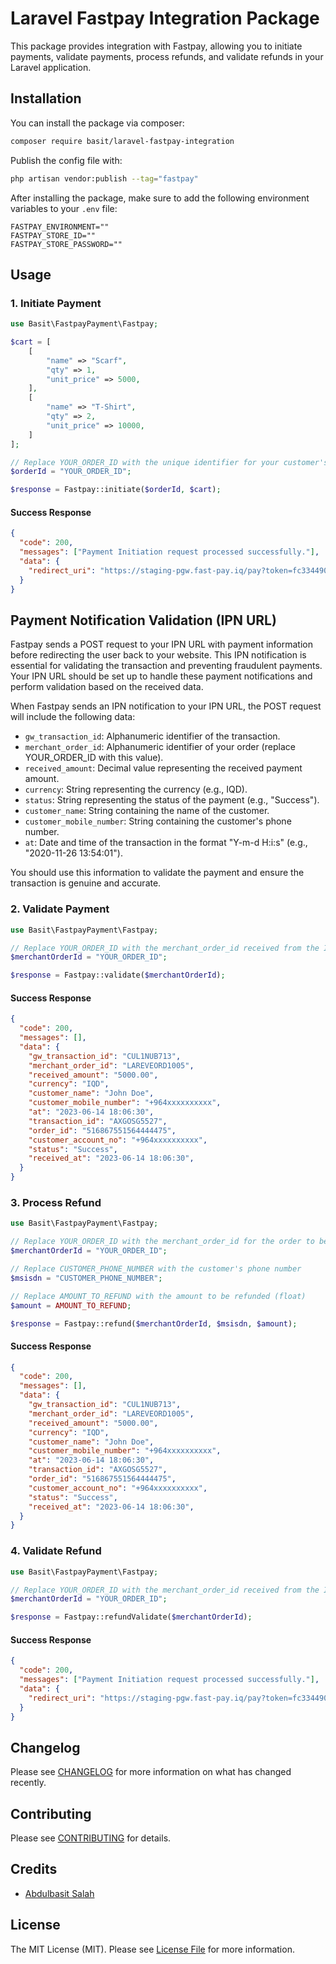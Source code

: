 # Laravel Fastpay Integration Package

This package provides integration with Fastpay, allowing you to initiate payments, validate payments, process refunds, and validate refunds
in your Laravel application.

## Installation

You can install the package via composer:

```bash
composer require basit/laravel-fastpay-integration
```

Publish the config file with:

```bash
php artisan vendor:publish --tag="fastpay"
```

After installing the package, make sure to add the following environment variables to your `.env` file:

```env
FASTPAY_ENVIRONMENT=""
FASTPAY_STORE_ID=""
FASTPAY_STORE_PASSWORD=""
```

## Usage

### 1. Initiate Payment

```php
use Basit\FastpayPayment\Fastpay;

$cart = [
    [
        "name" => "Scarf",
        "qty" => 1,
        "unit_price" => 5000,
    ],
    [
        "name" => "T-Shirt",
        "qty" => 2,
        "unit_price" => 10000,
    ]
];

// Replace YOUR_ORDER_ID with the unique identifier for your customer's order
$orderId = "YOUR_ORDER_ID";

$response = Fastpay::initiate($orderId, $cart);
```

#### Success Response

```json
{
  "code": 200,
  "messages": ["Payment Initiation request processed successfully."],
  "data": {
    "redirect_uri": "https://staging-pgw.fast-pay.iq/pay?token=fc334490-348d-4040-87d9-dc33ae5xxxxx"
  }
}
```

## Payment Notification Validation (IPN URL)

Fastpay sends a POST request to your IPN URL with payment information before redirecting the user back to your website. This IPN
notification is essential for validating the transaction and preventing fraudulent payments. Your IPN URL should be set up to handle these
payment notifications and perform validation based on the received data.

When Fastpay sends an IPN notification to your IPN URL, the POST request will include the following data:

- `gw_transaction_id`: Alphanumeric identifier of the transaction.
- `merchant_order_id`: Alphanumeric identifier of your order (replace YOUR_ORDER_ID with this value).
- `received_amount`: Decimal value representing the received payment amount.
- `currency`: String representing the currency (e.g., IQD).
- `status`: String representing the status of the payment (e.g., "Success").
- `customer_name`: String containing the name of the customer.
- `customer_mobile_number`: String containing the customer's phone number.
- `at`: Date and time of the transaction in the format "Y-m-d H:i:s" (e.g., "2020-11-26 13:54:01").

You should use this information to validate the payment and ensure the transaction is genuine and accurate.

### 2. Validate Payment

```php
use Basit\FastpayPayment\Fastpay;

// Replace YOUR_ORDER_ID with the merchant_order_id received from the IPN callback
$merchantOrderId = "YOUR_ORDER_ID";

$response = Fastpay::validate($merchantOrderId);
```

#### Success Response

```json
{
  "code": 200,
  "messages": [],
  "data": {
    "gw_transaction_id": "CUL1NUB713",
    "merchant_order_id": "LAREVEORD1005",
    "received_amount": "5000.00",
    "currency": "IQD",
    "customer_name": "John Doe",
    "customer_mobile_number": "+964xxxxxxxxxx",
    "at": "2023-06-14 18:06:30",
    "transaction_id": "AXGOSG5527",
    "order_id": "516867551564444475",
    "customer_account_no": "+964xxxxxxxxxx",
    "status": "Success",
    "received_at": "2023-06-14 18:06:30",
  }
}
```

### 3. Process Refund

```php
use Basit\FastpayPayment\Fastpay;

// Replace YOUR_ORDER_ID with the merchant_order_id for the order to be refunded
$merchantOrderId = "YOUR_ORDER_ID";

// Replace CUSTOMER_PHONE_NUMBER with the customer's phone number
$msisdn = "CUSTOMER_PHONE_NUMBER";

// Replace AMOUNT_TO_REFUND with the amount to be refunded (float)
$amount = AMOUNT_TO_REFUND;

$response = Fastpay::refund($merchantOrderId, $msisdn, $amount);
```

#### Success Response

```json
{
  "code": 200,
  "messages": [],
  "data": {
    "gw_transaction_id": "CUL1NUB713",
    "merchant_order_id": "LAREVEORD1005",
    "received_amount": "5000.00",
    "currency": "IQD",
    "customer_name": "John Doe",
    "customer_mobile_number": "+964xxxxxxxxxx",
    "at": "2023-06-14 18:06:30",
    "transaction_id": "AXGOSG5527",
    "order_id": "516867551564444475",
    "customer_account_no": "+964xxxxxxxxxx",
    "status": "Success",
    "received_at": "2023-06-14 18:06:30",
  }
}
```

### 4. Validate Refund

```php
use Basit\FastpayPayment\Fastpay;

// Replace YOUR_ORDER_ID with the merchant_order_id received from the IPN callback
$merchantOrderId = "YOUR_ORDER_ID";

$response = Fastpay::refundValidate($merchantOrderId);
```

#### Success Response

```json
{
  "code": 200,
  "messages": ["Payment Initiation request processed successfully."],
  "data": {
    "redirect_uri": "https://staging-pgw.fast-pay.iq/pay?token=fc334490-348d-4040-87d9-dc33ae5347d8"
  }
}
```

## Changelog

Please see [CHANGELOG](CHANGELOG.md) for more information on what has changed recently.

## Contributing

Please see [CONTRIBUTING](CONTRIBUTING.md) for details.

## Credits

- [Abdulbasit Salah](https://github.com/abdulbasit-dev)

## License

The MIT License (MIT). Please see [License File](LICENSE.md) for more information.

```

```
